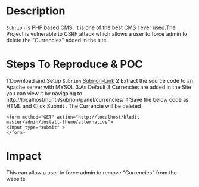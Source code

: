 # Description
`Subrion` is PHP based CMS. It is one of the best CMS I ever used.The Project is vulnerable to CSRF attack which allows a user to force admin to delete the "Currencies" added in the site.


# Steps To Reproduce & POC
1:Download and Setup `Subrion` [Subrion-Link](https://github.com/intelliants/subrion/)
2:Extract the source code to an Apache server with MYSQL
3:As Default 3 Currencies are added in the Site you can view it by navigaing to http://localhost/huntr/subrion/panel/currencies/
4:Save the below code as HTML and Click Submit . The Currencie will be deleted
```
<form method="GET" action="http://localhost/bludit-master/admin/install-theme/alternative">
<input type="submit" >
</form>
```
# Impact
This can allow a user to force admin to remove "Currencies" from the website